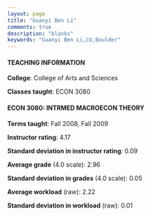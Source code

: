 ```yaml
---
layout: page
title: "Guanyi Ben Li" 
comments: true
description: "blanks"
keywords: "Guanyi Ben Li,CU,Boulder"
---
```

<head>
<script src="https://ajax.googleapis.com/ajax/libs/jquery/2.1.3/jquery.min.js"></script>
<script src="https://dl.dropboxusercontent.com/s/pc42nxpaw1ea4o9/highcharts.js?dl=0"></script>
<!-- <script src="../assets/js/highcharts.js"></script> -->
<style type="text/css">@font-face {
	font-family: "Bebas Neue";
	src: url(https://www.filehosting.org/file/details/544349/BebasNeue Regular.otf) format("opentype");
	}
	h1.Bebas { 
		font-family: "Bebas Neue", Verdana, Tahoma;
	}
</style>
</head>
	   
#### TEACHING INFORMATION

**College**: College of Arts and Sciences

**Classes taught**: ECON 3080

#### ECON 3080: INTRMED MACROECON THEORY

**Terms taught**: Fall 2008, Fall 2009

**Instructor rating**: 4.17

**Standard deviation in instructor rating**: 0.09

**Average grade** (4.0 scale): 2.96

**Standard deviation in grades** (4.0 scale): 0.05

**Average workload** (raw): 2.22

**Standard deviation in workload** (raw): 0.01

